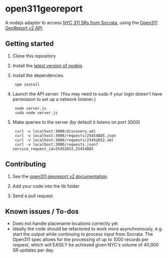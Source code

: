open311georeport
================
A nodejs adapter to access [NYC 311 SRs from Socrata](http://data.cityofnewyork.us/d/erm2-nwe9), using the [Open311 GeoReport v2 API](http://wiki.open311.org/GeoReport_v2).

Getting started
-------------------------
1. Clone this repository

2. Install the [latest version of nodejs](http://nodejs.org/)

3. Install the dependencies

        npm install

4. Launch the API server. (You may need to sudo if your login doesn't have permission to set up a network listener.)

        node server.js
        sudo node server.js

5. Make queries to the server (by default it listens on port 3000)

        curl -v localhost:3000/discovery.xml
        curl -v localhost:3000/requests/25454885.json
        curl -v localhost:3000/requests/25452652.xml
        curl -v localhost:3000/requests.json?service_request_id=25452652,25454885


Contributing
-------------------------

1. See the [open311 georeport v2 documentation](http://wiki.open311.org/GeoReport_v2#GET_Service_Requests).

2. Add your code into the lib folder

3. Send a pull request.


Known issues / To-dos
-------------------------
* Does not handle placename locations correctly yet
* Ideally the code should be refactored to work more asynchronously, e.g. start the output while continuing to process input from Socrata. The Open311 spec allows for the processing of up to 1000 records per request, which will EASILY be achieved given NYC's volume of 40,000 SR updates per day.